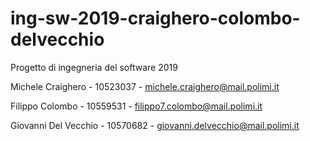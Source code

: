 # ing-sw-2019-craighero-colombo-delvecchio
Progetto di ingegneria del software 2019

Michele Craighero - 10523037 - michele.craighero@mail.polimi.it

Filippo Colombo - 10559531 - filippo7.colombo@mail.polimi.it

Giovanni Del Vecchio - 10570682 - giovanni.delvecchio@mail.polimi.it